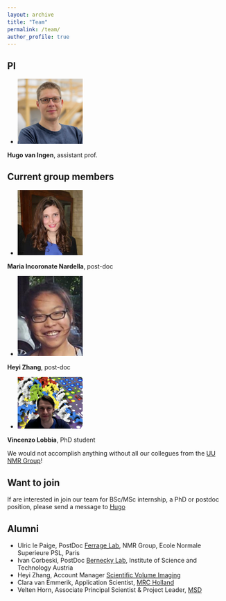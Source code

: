 ```yaml
---
layout: archive
title: "Team"
permalink: /team/
author_profile: true
---
```


PI
---

* <img src="/images/hugo.png" alt="Hugo" width="150"/>  
**Hugo van Ingen**, assistant prof.


Current group members
-------------------------------------------------

* <img src="/images/maria.jpg" alt="Maria" width="150"/>  
**Maria Incoronate Nardella**, post-doc
* <img src="/images/Heyi.png" alt="Heyi" width="150"/>  
**Heyi Zhang**, post-doc
* <img src="/images/vincenzo.png" alt="Vincenzo" width="150"/>  
**Vincenzo Lobbia**, PhD student

We would not accomplish anything without all our collegues from the [UU NMR Group](https://www.uu.nl/en/research/nmr/people)!

Want to join
-----------------------------------

If are interested in join our team for BSc/MSc internship, a PhD or postdoc position, please send a message to [Hugo](<h.vaningen@uu.nl>)

Alumni
------

* Ulric le Paige, PostDoc [Ferrage Lab](https://www.chimie.ens.fr/recherche/laboratoire-lbm/structure-and-dynamics-of-biomolecules/), NMR Group, Ecole Normale Superieure PSL, Paris
* Ivan Corbeski, PostDoc [Bernecky Lab](http://berneckylab.ist.ac.at), Institute of Science and Technology Austria
* Heyi Zhang, Account Manager [Scientific Volume Imaging](https:)
* Clara van Emmerik, Application Scientist, [MRC Holland](https://mrc-holland.nl)
* Velten Horn, Associate Principal Scientist & Project Leader, [MSD](https://msd.nl)


